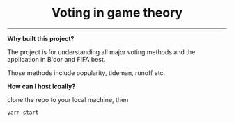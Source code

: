 <h1 align="center">Voting in game theory</h1>
<hr />

**Why built this project?**

The project is for understanding all major voting methods and the application in B'dor and FIFA best. 

Those methods include popularity, tideman, runoff etc.

**How can I host lcoally?**

clone the repo to your local machine, then 

```
yarn start
```


